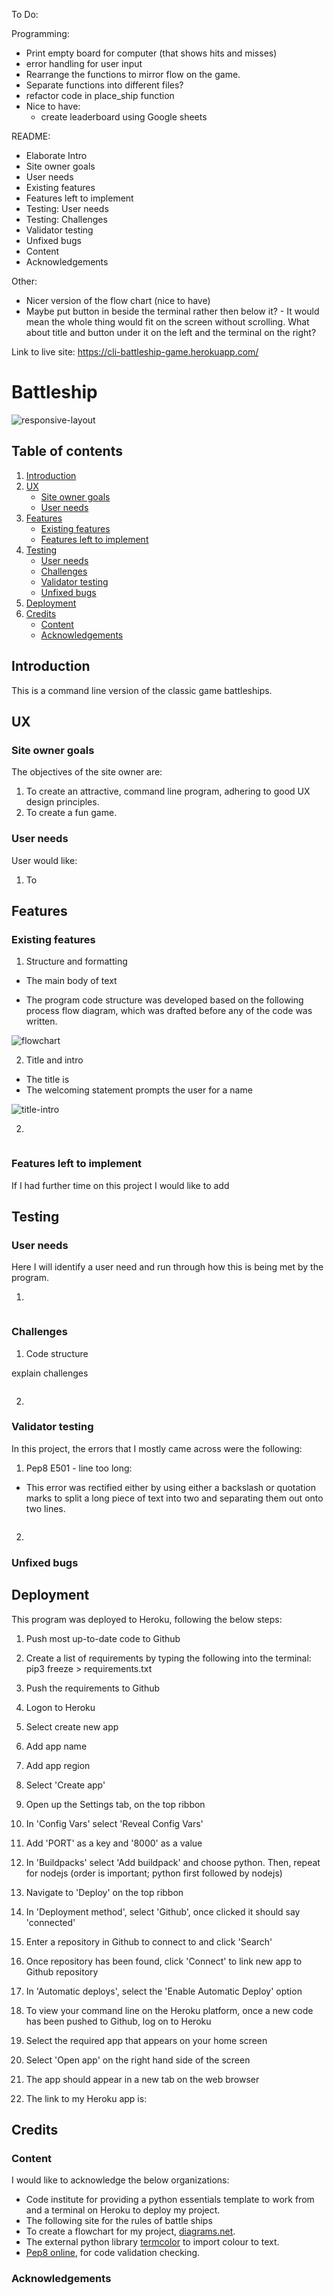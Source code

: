 To Do:

Programming:
- Print empty board for computer (that shows hits and misses)
- error handling for user input
- Rearrange the functions to mirror flow on the game.
- Separate functions into different files?
- refactor code in place_ship function
- Nice to have:
    - create leaderboard using Google sheets


README:
- Elaborate Intro
- Site owner goals
- User needs
- Existing features
- Features left to implement
- Testing: User needs
- Testing: Challenges
- Validator testing
- Unfixed bugs
- Content
- Acknowledgements

Other:
- Nicer version of the flow chart (nice to have)
- Maybe put button in beside the terminal rather then below it? - It would mean the whole thing would fit on the screen without scrolling. What about title and button under it on the left and the terminal on the right?


Link to live site: https://cli-battleship-game.herokuapp.com/

# Battleship

![responsive-layout]()

## Table of contents
1. [Introduction](#introduction)
2. [UX](#ux)
    * [Site owner goals](#site-owner-goals)
    * [User needs](#user-needs)
3. [Features](#features)
    * [Existing features](#existing-features)
    * [Features left to implement](#features-left-to-implement)
4. [Testing](#testing)
    * [User needs](#user-needs)
    * [Challenges](#challenges)
    * [Validator testing](#validator-testing)
    * [Unfixed bugs](#unfixed-bugs)
5. [Deployment](#deployment)
6. [Credits](#credits)
    * [Content](#content)
    * [Acknowledgements](#acknowledgements)


## Introduction 

This is a command line version of the classic game battleships. <short description> 

## UX

### Site owner goals

The objectives of the site owner are: 
1. To create an attractive, command line program, adhering to good UX design principles.
2. To create a fun game.

### User needs

User would like:

1. To 

## Features

### Existing features

1. Structure and formatting
* The main body of text  

* The program code structure was developed based on the following process flow diagram, which was drafted before any of the code was written. 

![flowchart]()

2. Title and intro
* The title is 
* The welcoming statement prompts the user for a name 

![title-intro]()

2. <list features>

![]()

### Features left to implement

If I had further time on this project I would like to add 

## Testing

### User needs

Here I will identify a user need and run through how this is being met by the program.

1. 

![]()

### Challenges

1. Code structure

explain challenges

![]()

2. 

### Validator testing

In this project, the errors that I mostly came across were the following:

1. Pep8 E501 - line too long:
* This error was rectified either by using either a backslash or quotation marks to split a long piece of text into two and separating them out onto two lines. 

![]()

2. 

### Unfixed bugs 


## Deployment

This program was deployed to Heroku, following the below steps:

1) Push most up-to-date code to Github

2) Create a list of requirements by typing the following into the terminal:
pip3 freeze > requirements.txt

3) Push the requirements to Github

4) Logon to Heroku

5) Select create new app 

6) Add app name 

7) Add app region

8) Select 'Create app'

9) Open up the Settings tab, on the top ribbon

10) In 'Config Vars' select 'Reveal Config Vars'

11) Add 'PORT' as a key and '8000' as a value

12) In 'Buildpacks' select 'Add buildpack' and choose python. Then, repeat for nodejs (order is important; python first followed by nodejs) 

13) Navigate to 'Deploy' on the top ribbon

14) In 'Deployment method', select 'Github', once clicked it should say 'connected'

15) Enter a repository in Github to connect to and click 'Search'

16) Once repository has been found, click 'Connect' to link new app to Github repository

17) In 'Automatic deploys', select the 'Enable Automatic Deploy' option

18) To view your command line on the Heroku platform, once a new code has been pushed to Github, log on to Heroku

19) Select the required app that appears on your home screen

20) Select 'Open app' on the right hand side of the screen 

21) The app should appear in a new tab on the web browser

22) The link to my Heroku app is:
<insert link>


## Credits 

### Content

I would like to acknowledge the below organizations:

* Code institute for providing a python essentials template to work from and a terminal on Heroku to deploy my project.
* The following site for the rules of battle ships []()
* To create a flowchart for my project, [diagrams.net](https://app.diagrams.net/). 
* The external python library [termcolor](https://pypi.org/project/termcolor/) to import colour to text.
* [Pep8 online](http://pep8online.com/), for code validation checking.

### Acknowledgements

